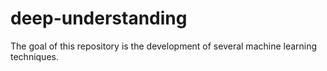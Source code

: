 # deep-understanding

The goal of this repository is the development of several machine learning techniques.
